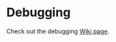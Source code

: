 # Debugging
Check out the debugging [Wiki page](https://github.com/Maglo22/shell-scripting/wiki/Debugging).